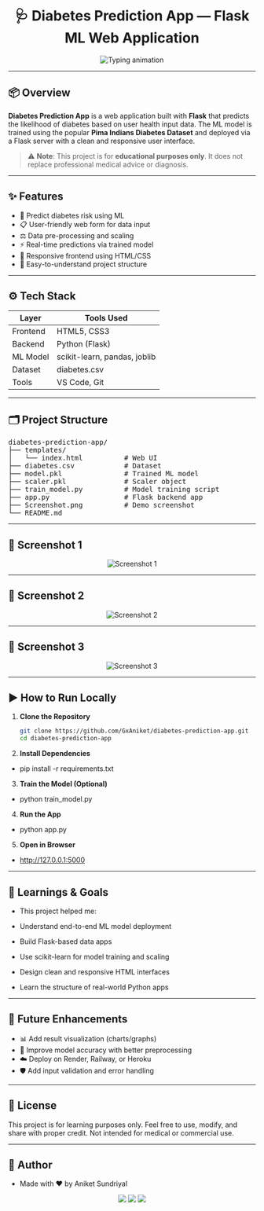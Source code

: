 <h1 align="center">🩺 Diabetes Prediction App — Flask ML Web Application</h1>

<p align="center">
  <img src="https://readme-typing-svg.demolab.com?font=Fira+Code&duration=3000&pause=1000&color=00F7FF&center=true&vCenter=true&width=435&lines=ML+Model+Deployment+Project;Flask+Web+App+for+Prediction;Built+by+Aniket+Sundriyal" alt="Typing animation" />
</p>

---

## 📦 Overview

**Diabetes Prediction App** is a web application built with **Flask** that predicts the likelihood of diabetes based on user health input data. The ML model is trained using the popular **Pima Indians Diabetes Dataset** and deployed via a Flask server with a clean and responsive user interface.

> ⚠️ **Note**: This project is for **educational purposes only**. It does not replace professional medical advice or diagnosis.

---

## ✨ Features

- 🧠 Predict diabetes risk using ML  
- 📋 User-friendly web form for data input  
- ⚖️ Data pre-processing and scaling  
- ⚡ Real-time predictions via trained model  
- 🎨 Responsive frontend using HTML/CSS  
- 📂 Easy-to-understand project structure  

---

## ⚙️ Tech Stack

| Layer       | Tools Used                           |
|-------------|----------------------------------------|
| Frontend    | HTML5, CSS3                           |
| Backend     | Python (Flask)                        |
| ML Model    | scikit-learn, pandas, joblib          |
| Dataset     | diabetes.csv                          |
| Tools       | VS Code, Git                          |

---

## 🗂️ Project Structure
<pre>
diabetes-prediction-app/
├── templates/
│   └── index.html          # Web UI
├── diabetes.csv            # Dataset
├── model.pkl               # Trained ML model
├── scaler.pkl              # Scaler object
├── train_model.py          # Model training script
├── app.py                  # Flask backend app
├── Screenshot.png          # Demo screenshot
└── README.md
</pre>

---

## 📸 Screenshot 1

<p align="center">
  <img src="https://github.com/user-attachments/assets/07912bdc-f40e-47c1-a246-f48cedceac53" alt="Screenshot 1" style="max-width:100%; height:auto;" />
</p>

---

## 📸 Screenshot 2

<p align="center">
  <img src="https://github.com/user-attachments/assets/6ce96e96-4f37-454e-afb7-72060952fa02" alt="Screenshot 2" style="max-width:100%; height:auto;" />
</p>

---

## 📸 Screenshot 3

<p align="center">
  <img src="https://github.com/user-attachments/assets/4172efca-9e4b-4f18-b3db-e4355509b9c1" alt="Screenshot 3" style="max-width:100%; height:auto;" />
</p>

---
## ▶️ How to Run Locally

1. **Clone the Repository**
   ```bash
   git clone https://github.com/GxAniket/diabetes-prediction-app.git
   cd diabetes-prediction-app
2. **Install Dependencies**
- pip install -r requirements.txt
3. **Train the Model (Optional)**
- python train_model.py
4. **Run the App**
- python app.py
5. **Open in Browser**
- http://127.0.0.1:5000


---

## 🧠 Learnings & Goals
- This project helped me:

- Understand end-to-end ML model deployment
- Build Flask-based data apps
- Use scikit-learn for model training and scaling
- Design clean and responsive HTML interfaces
- Learn the structure of real-world Python apps
  
---

## 🚀 Future Enhancements
- 📊 Add result visualization (charts/graphs)
- 🧪 Improve model accuracy with better preprocessing
- ☁️ Deploy on Render, Railway, or Heroku
- 🛡️ Add input validation and error handling
  
---

## 🧾 License
This project is for learning purposes only. Feel free to use, modify, and share with proper credit. Not intended for medical or commercial use.

---
## 🙌 Author
- Made with ❤️ by Aniket Sundriyal
<p align="center"> <a href="https://github.com/GxAniket"><img src="https://img.shields.io/badge/GitHub-100000?style=for-the-badge&logo=github&logoColor=white" /></a> <a href="mailto:sundriyalaniket@gmail.com"><img src="https://img.shields.io/badge/Gmail-D14836?style=for-the-badge&logo=gmail&logoColor=white" /></a> <a href="https://www.linkedin.com/in/aniket-sundriyal"><img src="https://img.shields.io/badge/LinkedIn-0077B5?style=for-the-badge&logo=linkedin&logoColor=white" /></a> </p>

